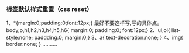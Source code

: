 ### 标签默认样式重置（css reset）

1、*{margin:0;padding:0;font:12px;}
最好不要这样写,写的具体点。
body,p,h1,h2,h3,h4,h5,h6{
margin:0;
padding:0;
font:12px;}
2、ul,ol{
list-style:none;
paddding:0;
margin:0;}
3、a{
text-decoration:none;
}
4、img{
border:none;
}
..........